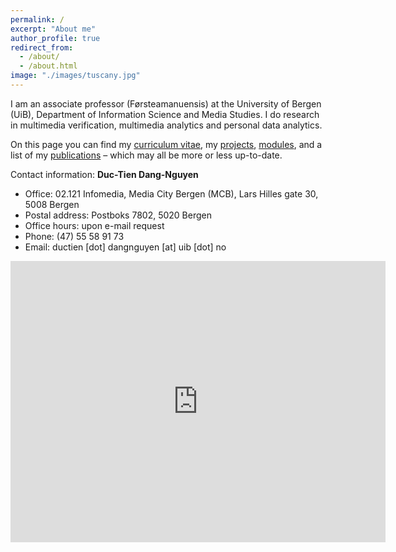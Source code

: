 ```yaml
---
permalink: /
excerpt: "About me"
author_profile: true
redirect_from: 
  - /about/
  - /about.html
image: "./images/tuscany.jpg"
---
```


I am an associate professor (Førsteamanuensis) at the University of Bergen (UiB), Department of Information Science and Media Studies. I do research in multimedia verification, multimedia analytics and personal data analytics. 

On this page you can find my [curriculum vitae](/cv/), my [projects](/projects/), [modules](/teaching/), and a list of my [publications](/publications/) – which may all be more or less up-to-date.

Contact information: **Duc-Tien Dang-Nguyen**

- Office: 02.121 Infomedia, Media City Bergen (MCB), Lars Hilles gate 30, 5008 Bergen
- Postal address: Postboks 7802, 5020 Bergen
- Office hours: upon e-mail request
- Phone: (47) 55 58 91 73
- Email: ductien [dot] dangnguyen [at] uib [dot] no

<iframe src="https://www.google.com/maps/embed?pb=!1m18!1m12!1m3!1d492.90442716168434!2d5.332225629243348!3d60.38547486160094!2m3!1f0!2f0!3f0!3m2!1i1024!2i768!4f13.1!3m3!1m2!1s0x463cfeacf589fac5%3A0xa8a79e1beb81a3ea!2sMedia+City+Bergen!5e0!3m2!1sen!2sno!4v1538138943128" width="600" height="450" frameborder="0" style="border:0" allowfullscreen></iframe>



